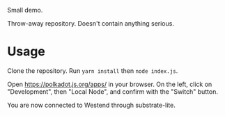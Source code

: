 Small demo.

Throw-away repository. Doesn't contain anything serious.

# Usage

Clone the repository. Run `yarn install` then `node index.js`.

Open https://polkadot.js.org/apps/ in your browser.
On the left, click on "Development", then "Local Node", and confirm with the "Switch" button.

You are now connected to Westend through substrate-lite.
